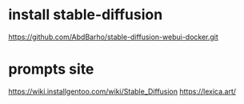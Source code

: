 # install stable-diffusion

<https://github.com/AbdBarho/stable-diffusion-webui-docker.git>

# prompts site

<https://wiki.installgentoo.com/wiki/Stable_Diffusion>
<https://lexica.art/>